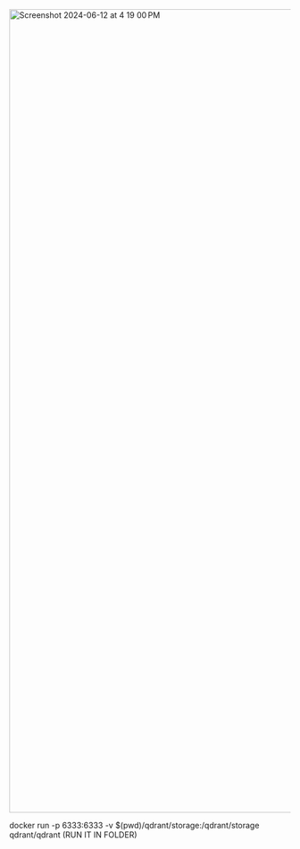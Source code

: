 
<img width="1440" alt="Screenshot 2024-06-12 at 4 19 00 PM" src="https://github.com/harshk04/QDRANT-LLM/assets/115946158/62c8280b-7974-4589-ac3e-14341b89cb85">


docker run -p 6333:6333 -v $(pwd)/qdrant/storage:/qdrant/storage qdrant/qdrant (RUN IT IN FOLDER)
